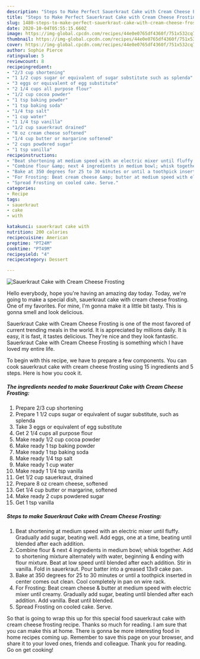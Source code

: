 ```yaml
---
description: "Steps to Make Perfect Sauerkraut Cake with Cream Cheese Frosting"
title: "Steps to Make Perfect Sauerkraut Cake with Cream Cheese Frosting"
slug: 1480-steps-to-make-perfect-sauerkraut-cake-with-cream-cheese-frosting
date: 2020-10-04T05:55:15.660Z
image: https://img-global.cpcdn.com/recipes/44e0e0765df4360f/751x532cq70/sauerkraut-cake-with-cream-cheese-frosting-recipe-main-photo.jpg
thumbnail: https://img-global.cpcdn.com/recipes/44e0e0765df4360f/751x532cq70/sauerkraut-cake-with-cream-cheese-frosting-recipe-main-photo.jpg
cover: https://img-global.cpcdn.com/recipes/44e0e0765df4360f/751x532cq70/sauerkraut-cake-with-cream-cheese-frosting-recipe-main-photo.jpg
author: Sophie Pierce
ratingvalue: 5
reviewcount: 8
recipeingredient:
- "2/3 cup shortening"
- "1 1/2 cups sugar or equivalent of sugar substitute such as splenda"
- "3 eggs or equivalent of egg substitute"
- "2 1/4 cups all purpose flour"
- "1/2 cup cocoa powder"
- "1 tsp baking powder"
- "1 tsp baking soda"
- "1/4 tsp salt"
- "1 cup water"
- "1 1/4 tsp vanilla"
- "1/2 cup sauerkraut drained"
- "8 oz cream cheese softened"
- "1/4 cup butter or margarine softened"
- "2 cups powdered sugar"
- "1 tsp vanilla"
recipeinstructions:
- "Beat shortening at medium speed with an electric mixer until fluffy. Gradually add sugar, beating well. Add eggs, one at a time, beating until blended after each addition."
- "Combine flour &amp; next 4 ingredients in medium bowl; whisk together. Add to shortening mixture alternately with water, beginning &amp; ending with flour mixture. Beat at low speed until blended after each addition. Stir in vanilla. Fold in sauerkraut. Pour batter into a greased 13x9 cake pan."
- "Bake at 350 degrees for 25 to 30 minutes or until a toothpick inserted in center comes out clean. Cool completely in pan on wire rack."
- "For Frosting: Beat cream cheese &amp; butter at medium speed with electric mixer until creamy. Gradually add sugar, beating until blended after each addition. Add vanilla. Beat until blended."
- "Spread Frosting on cooled cake. Serve."
categories:
- Recipe
tags:
- sauerkraut
- cake
- with

katakunci: sauerkraut cake with 
nutrition: 200 calories
recipecuisine: American
preptime: "PT24M"
cooktime: "PT49M"
recipeyield: "4"
recipecategory: Dessert

---
```



![Sauerkraut Cake with Cream Cheese Frosting](https://img-global.cpcdn.com/recipes/44e0e0765df4360f/751x532cq70/sauerkraut-cake-with-cream-cheese-frosting-recipe-main-photo.jpg)

Hello everybody, hope you're having an amazing day today. Today, we're going to make a special dish, sauerkraut cake with cream cheese frosting. One of my favorites. For mine, I'm gonna make it a little bit tasty. This is gonna smell and look delicious.



Sauerkraut Cake with Cream Cheese Frosting is one of the most favored of current trending meals in the world. It is appreciated by millions daily. It is easy, it is fast, it tastes delicious. They're nice and they look fantastic. Sauerkraut Cake with Cream Cheese Frosting is something which I have loved my entire life.


To begin with this recipe, we have to prepare a few components. You can cook sauerkraut cake with cream cheese frosting using 15 ingredients and 5 steps. Here is how you cook it.

<!--inarticleads1-->

##### The ingredients needed to make Sauerkraut Cake with Cream Cheese Frosting:

1. Prepare 2/3 cup shortening
1. Prepare 1 1/2 cups sugar or equivalent of sugar substitute, such as splenda
1. Take 3 eggs or equivalent of egg substitute
1. Get 2 1/4 cups all purpose flour
1. Make ready 1/2 cup cocoa powder
1. Make ready 1 tsp baking powder
1. Make ready 1 tsp baking soda
1. Make ready 1/4 tsp salt
1. Make ready 1 cup water
1. Make ready 1 1/4 tsp vanilla
1. Get 1/2 cup sauerkraut, drained
1. Prepare 8 oz cream cheese, softened
1. Get 1/4 cup butter or margarine, softened
1. Make ready 2 cups powdered sugar
1. Get 1 tsp vanilla




<!--inarticleads2-->

##### Steps to make Sauerkraut Cake with Cream Cheese Frosting:

1. Beat shortening at medium speed with an electric mixer until fluffy. Gradually add sugar, beating well. Add eggs, one at a time, beating until blended after each addition.
1. Combine flour &amp; next 4 ingredients in medium bowl; whisk together. Add to shortening mixture alternately with water, beginning &amp; ending with flour mixture. Beat at low speed until blended after each addition. Stir in vanilla. Fold in sauerkraut. Pour batter into a greased 13x9 cake pan.
1. Bake at 350 degrees for 25 to 30 minutes or until a toothpick inserted in center comes out clean. Cool completely in pan on wire rack.
1. For Frosting: Beat cream cheese &amp; butter at medium speed with electric mixer until creamy. Gradually add sugar, beating until blended after each addition. Add vanilla. Beat until blended.
1. Spread Frosting on cooled cake. Serve.




So that is going to wrap this up for this special food sauerkraut cake with cream cheese frosting recipe. Thanks so much for reading. I am sure that you can make this at home. There is gonna be more interesting food in home recipes coming up. Remember to save this page on your browser, and share it to your loved ones, friends and colleague. Thank you for reading. Go on get cooking!
